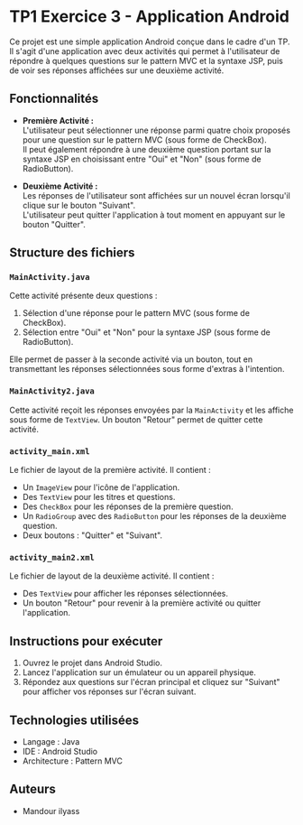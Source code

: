 # TP1 Exercice 3 - Application Android

Ce projet est une simple application Android conçue dans le cadre d'un TP. Il s'agit d'une application avec deux activités qui permet à l'utilisateur de répondre à quelques questions sur le pattern MVC et la syntaxe JSP, puis de voir ses réponses affichées sur une deuxième activité.

## Fonctionnalités

- **Première Activité :**  
  L'utilisateur peut sélectionner une réponse parmi quatre choix proposés pour une question sur le pattern MVC (sous forme de CheckBox).  
  Il peut également répondre à une deuxième question portant sur la syntaxe JSP en choisissant entre "Oui" et "Non" (sous forme de RadioButton).

- **Deuxième Activité :**  
  Les réponses de l'utilisateur sont affichées sur un nouvel écran lorsqu'il clique sur le bouton "Suivant".  
  L'utilisateur peut quitter l'application à tout moment en appuyant sur le bouton "Quitter".

## Structure des fichiers

### `MainActivity.java`

Cette activité présente deux questions :
1. Sélection d'une réponse pour le pattern MVC (sous forme de CheckBox).
2. Sélection entre "Oui" et "Non" pour la syntaxe JSP (sous forme de RadioButton).

Elle permet de passer à la seconde activité via un bouton, tout en transmettant les réponses sélectionnées sous forme d'extras à l'intention.

### `MainActivity2.java`

Cette activité reçoit les réponses envoyées par la `MainActivity` et les affiche sous forme de `TextView`. Un bouton "Retour" permet de quitter cette activité.

### `activity_main.xml`

Le fichier de layout de la première activité. Il contient :
- Un `ImageView` pour l'icône de l'application.
- Des `TextView` pour les titres et questions.
- Des `CheckBox` pour les réponses de la première question.
- Un `RadioGroup` avec des `RadioButton` pour les réponses de la deuxième question.
- Deux boutons : "Quitter" et "Suivant".

### `activity_main2.xml`

Le fichier de layout de la deuxième activité. Il contient :
- Des `TextView` pour afficher les réponses sélectionnées.
- Un bouton "Retour" pour revenir à la première activité ou quitter l'application.

## Instructions pour exécuter

1. Ouvrez le projet dans Android Studio.
2. Lancez l'application sur un émulateur ou un appareil physique.
3. Répondez aux questions sur l'écran principal et cliquez sur "Suivant" pour afficher vos réponses sur l'écran suivant.

## Technologies utilisées

- Langage : Java
- IDE : Android Studio
- Architecture : Pattern MVC

## Auteurs

- Mandour ilyass
